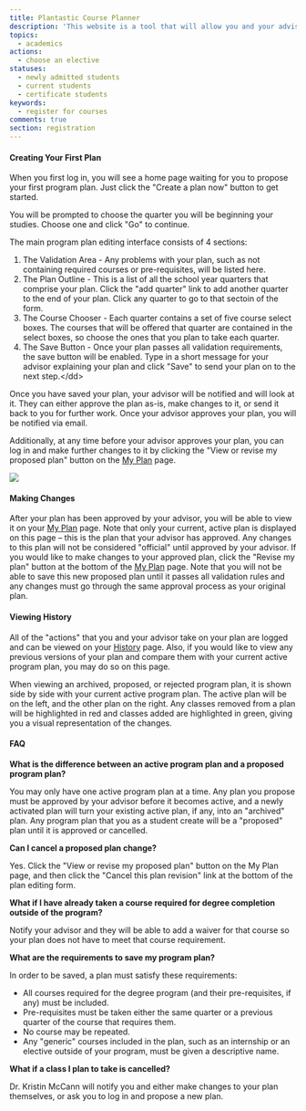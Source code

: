 ```yaml
---
title: Plantastic Course Planner
description: 'This website is a tool that will allow you and your advisor to plan out the courses you will take to complete your degree program. Once your initial program plan has been created and approved, you will be able to refer to it later when registering for classes. Should your plans change you will be able to modify your program plan and your advisor will work with you along the way to make sure your program plan fulfills all degree requirements.'
topics:
  - academics
actions:
  - choose an elective
statuses:
  - newly admitted students
  - current students
  - certificate students
keywords:
  - register for courses
comments: true
section: registration
---
```



#### Creating Your First Plan

When you first log in, you will see a home page waiting for you to propose your first program plan. Just click the "Create a plan now" button to get started.

You will be prompted to choose the quarter you will be beginning your studies. Choose one and click "Go" to continue.

The main program plan editing interface consists of 4 sections:

1. The Validation Area - Any problems with your plan, such as not containing required courses or pre-requisites, will be listed here.
2. The Plan Outline - This is a list of all the school year quarters that comprise your plan. Click the "add quarter" link to add another quarter to the end of your plan. Click any quarter to go to that sectoin of the form.
3. The Course Chooser - Each quarter contains a set of five course select boxes. The courses that will be offered that quarter are contained in the select boxes, so choose the ones that you plan to take each quarter.
4. The Save Button - Once your plan passes all validation requirements, the save button will be enabled. Type in a short message for your advisor explaining your plan and click "Save" to send your plan on to the next step.&lt;/dd&gt;


Once you have saved your plan, your advisor will be notified and will look at it. They can either approve the plan as-is, make changes to it, or send it back to you for further work. Once your advisor approves your plan, you will be notified via email.

Additionally, at any time before your advisor approves your plan, you can log in and make further changes to it by clicking the "View or revise my proposed plan" button on the [My Plan](http://plan.northwestern.edu/highered/planner/student/) page.

![](http://thundarr.sesp.northwestern.edu/plan-images/course-help-screen.jpg)

#### Making Changes

After your plan has been approved by your advisor, you will be able to view it on your [My Plan](http://plan.northwestern.edu/highered/planner/student/) page. Note that only your current, active plan is displayed on this page – this is the plan that your advisor has approved. Any changes to this plan will not be considered "official" until approved by your advisor. If you would like to make changes to your approved plan, click the "Revise my plan" button at the bottom of the [My Plan](http://plan.northwestern.edu/highered/planner/student/) page. Note that you will not be able to save this new proposed plan until it passes all validation rules and any changes must go through the same approval process as your original plan.

#### Viewing History

All of the "actions" that you and your advisor take on your plan are logged and can be viewed on your [History](http://plan.northwestern.edu/highered/planner/student/history/) page. Also, if you would like to view any previous versions of your plan and compare them with your current active program plan, you may do so on this page.

When viewing an archived, proposed, or rejected program plan, it is shown side by side with your current active program plan. The active plan will be on the left, and the other plan on the right. Any classes removed from a plan will be highlighted in red and classes added are highlighted in green, giving you a visual representation of the changes.

#### FAQ

**What is the difference between an active program plan and a proposed program plan?**

You may only have one active program plan at a time. Any plan you propose must be approved by your advisor before it becomes active, and a newly activated plan will turn your existing active plan, if any, into an "archived" plan. Any program plan that you as a student create will be a "proposed" plan until it is approved or cancelled.

**Can I cancel a proposed plan change?**

Yes. Click the "View or revise my proposed plan" button on the My Plan page, and then click the "Cancel this plan revision" link at the bottom of the plan editing form.

**What if I have already taken a course required for degree completion outside of the program?**

Notify your advisor and they will be able to add a waiver for that course so your plan does not have to meet that course requirement.

**What are the requirements to save my program plan?**

In order to be saved, a plan must satisfy these requirements:

* All courses required for the degree program (and their pre-requisites, if any) must be included.
* Pre-requisites must be taken either the same quarter or a previous quarter of the course that requires them.
* No course may be repeated.
* Any "generic" courses included in the plan, such as an internship or an elective outside of your program, must be given a descriptive name.


**What if a class I plan to take is cancelled?**

Dr. Kristin McCann will notify you and either make changes to your plan themselves, or ask you to log in and propose a new plan.